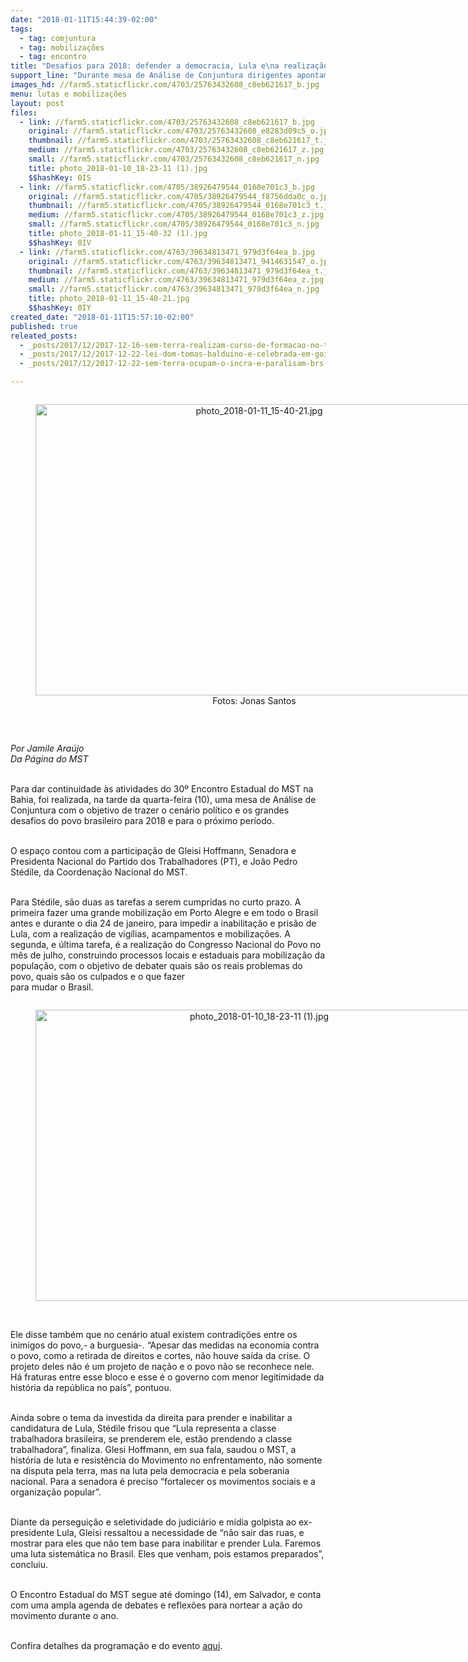 ```yaml
---
date: "2018-01-11T15:44:39-02:00"
tags:
  - tag: comjuntura
  - tag: mobilizações
  - tag: encontro
title: "Desafios para 2018: defender a democracia, Lula e\na realização do Congresso do Povo"
support_line: "Durante mesa de Análise de Conjuntura dirigentes apontam os desafios da população\nbrasileira"
images_hd: //farm5.staticflickr.com/4703/25763432608_c8eb621617_b.jpg
menu: lutas e mobilizações
layout: post
files:
  - link: //farm5.staticflickr.com/4703/25763432608_c8eb621617_b.jpg
    original: //farm5.staticflickr.com/4703/25763432608_e8283d09c5_o.jpg
    thumbnail: //farm5.staticflickr.com/4703/25763432608_c8eb621617_t.jpg
    medium: //farm5.staticflickr.com/4703/25763432608_c8eb621617_z.jpg
    small: //farm5.staticflickr.com/4703/25763432608_c8eb621617_n.jpg
    title: photo_2018-01-10_18-23-11 (1).jpg
    $$hashKey: 0IS
  - link: //farm5.staticflickr.com/4705/38926479544_0168e701c3_b.jpg
    original: //farm5.staticflickr.com/4705/38926479544_f8756dda0c_o.jpg
    thumbnail: //farm5.staticflickr.com/4705/38926479544_0168e701c3_t.jpg
    medium: //farm5.staticflickr.com/4705/38926479544_0168e701c3_z.jpg
    small: //farm5.staticflickr.com/4705/38926479544_0168e701c3_n.jpg
    title: photo_2018-01-11_15-40-32 (1).jpg
    $$hashKey: 0IV
  - link: //farm5.staticflickr.com/4763/39634813471_979d3f64ea_b.jpg
    original: //farm5.staticflickr.com/4763/39634813471_9414631547_o.jpg
    thumbnail: //farm5.staticflickr.com/4763/39634813471_979d3f64ea_t.jpg
    medium: //farm5.staticflickr.com/4763/39634813471_979d3f64ea_z.jpg
    small: //farm5.staticflickr.com/4763/39634813471_979d3f64ea_n.jpg
    title: photo_2018-01-11_15-40-21.jpg
    $$hashKey: 0IY
created_date: "2018-01-11T15:57:10-02:00"
published: true
releated_posts:
  - _posts/2017/12/2017-12-16-sem-terra-realizam-curso-de-formacao-no-tocantins.md
  - _posts/2017/12/2017-12-22-lei-dom-tomas-balduino-e-celebrada-em-goias.md
  - _posts/2017/12/2017-12-22-sem-terra-ocupam-o-incra-e-paralisam-brs-na-paraiba.md

---
```

<div style="text-align:center">
<figure class="image" style="display:inline-block"><img alt="photo_2018-01-11_15-40-21.jpg" height="466" src="//farm5.staticflickr.com/4763/39634813471_979d3f64ea_b.jpg" width="700" />
<figcaption>Fotos: Jonas Santos<br />
</figcaption>
</figure>
</div>

<p>&nbsp;</p>

<p><em>Por Jamile Ara&uacute;jo<br />
Da P&aacute;gina do MST</em></p>

<p><br />
Para dar continuidade &agrave;s atividades do 30&ordm; Encontro Estadual do MST na Bahia, foi realizada, na tarde da quarta-feira (10), uma mesa de An&aacute;lise de Conjuntura com o objetivo de trazer o cen&aacute;rio pol&iacute;tico e os grandes desafios do povo brasileiro para 2018 e para o pr&oacute;ximo per&iacute;odo.</p>

<p><br />
O espa&ccedil;o contou com a participa&ccedil;&atilde;o de Gleisi Hoffmann, Senadora e Presidenta Nacional do Partido dos Trabalhadores (PT), e Jo&atilde;o Pedro St&eacute;dile, da Coordena&ccedil;&atilde;o Nacional do MST.</p>

<p><br />
Para St&eacute;dile, s&atilde;o duas as tarefas a serem cumpridas no curto prazo. A primeira fazer uma grande mobiliza&ccedil;&atilde;o em Porto Alegre e em todo o Brasil antes e durante o dia 24 de janeiro, para impedir a inabilita&ccedil;&atilde;o e pris&atilde;o de Lula, com a realiza&ccedil;&atilde;o de vig&iacute;lias, acampamentos e mobiliza&ccedil;&otilde;es. A segunda, e &uacute;ltima tarefa, &eacute; a realiza&ccedil;&atilde;o do Congresso Nacional do Povo no m&ecirc;s de julho, construindo processos locais e estaduais para mobiliza&ccedil;&atilde;o da popula&ccedil;&atilde;o, com o objetivo de debater quais s&atilde;o os reais problemas do povo, quais s&atilde;o os culpados e o que fazer<br />
para mudar o Brasil.</p>

<div style="text-align:center">
<figure class="image" style="display:inline-block"><img alt="photo_2018-01-10_18-23-11 (1).jpg" height="466" src="//farm5.staticflickr.com/4703/25763432608_c8eb621617_b.jpg" width="700" />
<figcaption></figcaption>
</figure>
</div>

<p><br />
Ele disse tamb&eacute;m que no cen&aacute;rio atual existem contradi&ccedil;&otilde;es entre os inimigos do povo,- a burguesia-. &ldquo;Apesar das medidas na economia contra o povo, como a retirada de direitos e cortes, n&atilde;o houve sa&iacute;da da crise. O projeto deles n&atilde;o &eacute; um projeto de na&ccedil;&atilde;o e o povo n&atilde;o se reconhece nele. H&aacute; fraturas entre esse bloco e esse &eacute; o governo com menor legitimidade da hist&oacute;ria da rep&uacute;blica no pa&iacute;s&rdquo;, pontuou.</p>

<p><br />
Ainda sobre o tema da investida da direita para prender e inabilitar a candidatura de Lula, St&eacute;dile frisou que &ldquo;Lula representa a classe trabalhadora brasileira, se prenderem ele, est&atilde;o prendendo a classe trabalhadora&rdquo;, finaliza. Glesi Hoffmann, em sua fala, saudou o MST, a hist&oacute;ria de luta e resist&ecirc;ncia do Movimento no enfrentamento, n&atilde;o somente na disputa pela terra, mas na luta pela democracia e pela soberania nacional. Para a senadora &eacute; preciso &ldquo;fortalecer os movimentos sociais e a organiza&ccedil;&atilde;o popular&rdquo;.</p>

<p><br />
Diante da persegui&ccedil;&atilde;o e seletividade do judici&aacute;rio e m&iacute;dia golpista ao ex-presidente Lula, Gleisi ressaltou a necessidade de &ldquo;n&atilde;o sair das ruas, e mostrar para eles que n&atilde;o tem base para inabilitar e prender Lula. Faremos uma luta sistem&aacute;tica no Brasil. Eles que venham, pois estamos preparados&rdquo;, concluiu.</p>

<p><br />
O Encontro Estadual do MST segue at&eacute; domingo (14), em Salvador, e conta com uma ampla agenda de debates e reflex&otilde;es para nortear a a&ccedil;&atilde;o do movimento durante o ano.</p>

<p><br />
Confira detalhes da programa&ccedil;&atilde;o e do evento <a href="https://www.facebook.com/events/327548320987050/?active_tab=about">aqui</a>.</p>
